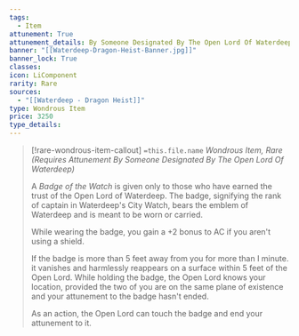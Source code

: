 ```yaml
---
tags:
  - Item
attunement: True
attunement_details: By Someone Designated By The Open Lord Of Waterdeep
banner: "[[Waterdeep-Dragon-Heist-Banner.jpg]]"
banner_lock: True
classes:
icon: LiComponent
rarity: Rare
sources:
  - "[[Waterdeep - Dragon Heist]]"
type: Wondrous Item
price: 3250
type_details: 
---
```

>[!rare-wondrous-item-callout] `=this.file.name`
>*Wondrous Item, Rare (Requires Attunement By Someone Designated By The Open Lord Of Waterdeep)*
>
>A *Badge of the Watch* is given only to those who have earned the trust of the Open Lord of Waterdeep. The badge, signifying the rank of captain in Waterdeep's City Watch, bears the emblem of Waterdeep and is meant to be worn or carried.
>
>While wearing the badge, you gain a +2 bonus to AC if you aren't using a shield.
>
>If the badge is more than 5 feet away from you for more than I minute. it vanishes and harmlessly reappears on a surface within 5 feet of the Open Lord. While holding the badge, the Open Lord knows your location, provided the two of you are on the same plane of existence and your attunement to the badge hasn't ended.
>
>As an action, the Open Lord can touch the badge and end your attunement to it.
>
>
